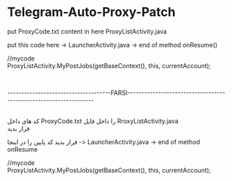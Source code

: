 # Telegram-Auto-Proxy-Patch


put ProxyCode.txt content in here ProxyListActivity.java<br>

put this code here -> LauncherActivity.java -> end of method onResume()

  //mycode<br>
  ProxyListActivity.MyPostJobs(getBaseContext(), this, currentAccount);

<br>

-------------------------------------FARSI------------------------------------------------------------------

<br>
کد های داخل ProxyCode.txt را داخل فایل RroxyListActivity.java <br>قرار بدید

 قرار بدید کد پایین را در اینجا -> LauncherActivity.java -> end of method onResume<br>
 
  //mycode<br>
  ProxyListActivity.MyPostJobs(getBaseContext(), this, currentAccount);
        



